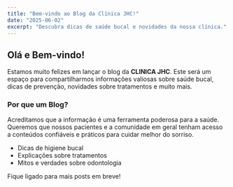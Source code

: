 ```yaml
---
title: "Bem-vindo ao Blog da Clínica JHC!"
date: "2025-06-02"
excerpt: "Descubra dicas de saúde bucal e novidades da nossa clínica."
---
```


## Olá e Bem-vindo!

Estamos muito felizes em lançar o blog da **CLINICA JHC**. Este será um espaço para compartilharmos informações valiosas sobre saúde bucal, dicas de prevenção, novidades sobre tratamentos e muito mais.

### Por que um Blog?

Acreditamos que a informação é uma ferramenta poderosa para a saúde. Queremos que nossos pacientes e a comunidade em geral tenham acesso a conteúdos confiáveis e práticos para cuidar melhor do sorriso.

*   Dicas de higiene bucal
*   Explicações sobre tratamentos
*   Mitos e verdades sobre odontologia

Fique ligado para mais posts em breve!
